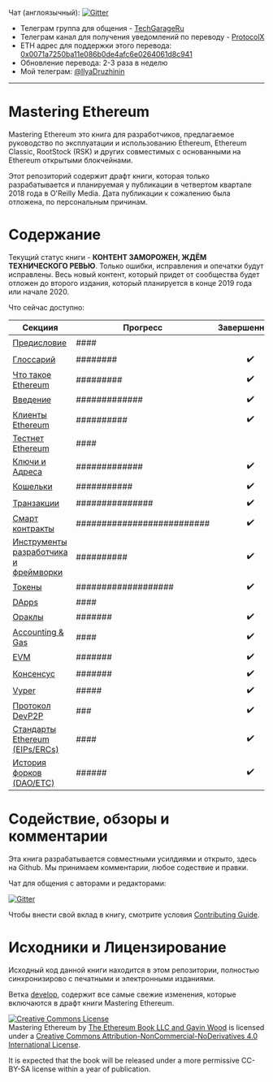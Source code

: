 Чат (англоязычный): [![Gitter](https://github.com/ethereumbook/ethereumbook/blob/develop/images/chat-on-gitter.svg)](https://gitter.im/ethereumbook/Lobby)

- Телеграм группа для общения - [TechGarageRu](https://t.me/techgarageru)
- Телеграм канал для получения уведомлений по переводу - [ProtocolX](http://t.me/protocolx)
- ETH адрес для поддержки этого перевода: [0x0071a7250ba11e086b0de4afc6e0264061d8c941](https://etherscan.io/address/0x0071a7250ba11e086b0de4afc6e0264061d8c941)
- Обновление перевода: 2-3 раза в неделю
- Мой телеграм: [@IlyaDruzhinin](https://t.me/IlyaDruzhinin)

<hr/>

# Mastering Ethereum

Mastering Ethereum это книга для разработчиков, предлагаемое руководство по эксплуатации и использованию Ethereum, Ethereum Classic, RootStock (RSK) и других совместимых с основанными на Ethereum открытыми блокчейнами.

Этот репозиторий содержит драфт книги, которая только разрабатывается и планируемая у публикации в четвертом квартале 2018 года в O'Reilly Media. Дата публикации к сожалению была отложена, по персональным причинам.

# Содержание

Текущий статус книги - **КОНТЕНТ ЗАМОРОЖЕН, ЖДЁМ ТЕХНИЧЕСКОГО РЕВЬЮ**. Только ошибки, исправления и опечатки будут исправлены. Весь новый контент, который придет от сообщества будет отложен до второго издания, который планируется в конце 2019 года или начале 2020.


Что сейчас доступно:

| Секциия | Прогресс | Завершенность | Перевод |
|-------|------|:------:|:------:|
| [Предисловие](preface.asciidoc) | #### | | :heavy_check_mark: |
| [Глоссарий](glossary.asciidoc) | ######## | :heavy_check_mark: | :heavy_check_mark: |
| [Что такое Ethereum](what-is.asciidoc) | ######### | :heavy_check_mark: | |
| [Введение](intro.asciidoc) | ############# | :heavy_check_mark: | ||
| [Клиенты Ethereum](clients.asciidoc) | ########## | :heavy_check_mark: | ||
| [Тестнет Ethereum](ethereum-testnets.asciidoc) | #### || ||
| [Ключи и Адреса](keys-addresses.asciidoc) | ############# | :heavy_check_mark: | ||
| [Кошельки](wallets.asciidoc) | ########### | :heavy_check_mark: | ||
| [Транзакции](transactions.asciidoc) | ############### | :heavy_check_mark: | ||
| [Смарт контракты](smart-contracts.asciidoc) | ########################## | :heavy_check_mark: | ||
| [Инструменты разработчика и фреймворки](dev-tools.asciidoc) | ########## | :heavy_check_mark: | ||
| [Токены](tokens.asciidoc) | ################### | :heavy_check_mark: | ||
| [DApps](dapps.asciidoc) | #### || ||
| [Ораклы](oracles.asciidoc) | ####### | :heavy_check_mark: | ||
| [Accounting & Gas](gas.asciidoc) | #### | :heavy_check_mark: | ||
| [EVM](evm.asciidoc) | ####### | :heavy_check_mark: | ||
| [Консенсус](consensus.asciidoc) | ####### | :heavy_check_mark: | ||
| [Vyper](vyper.asciidoc) | ##### | :heavy_check_mark: | ||
| [Протокол DevP2P](devp2p-protocol.asciidoc) | ### | :heavy_check_mark: | ||
| [Стандарты Ethereum (EIPs/ERCs)](standards-eip-erc.asciidoc) | #### | :heavy_check_mark: | ||
| [История форков (DAO/ETC)](forks-history.asciidoc) | ###### | :heavy_check_mark: | ||


# Содействие, обзоры и комментарии

Эта книга разрабатывается совместными усилдиями и открыто, здесь на Github. Мы принимаем комментарии, любое содествие и правки.

Чат для общения с авторами и редакторами:


[![Gitter](https://github.com/ethereumbook/ethereumbook/blob/develop/images/chat-on-gitter.svg)](https://gitter.im/ethereumbook/Lobby)

Чтобы внести свой вклад в книгу, смотрите условия [Contributing Guide](CONTRIBUTING.md).

# Исходники и Лицензирование

Исходный код данной книги находится в этом репозитории, полностью синхронизирово с печатными и электронными изданиями.

Ветка [develop](https://github.com/ethereumbook/ethereumbook/tree/develop), содержит все самые свежие изменения, которые включаются в драфт книги Mastering Ethereum.

<a rel="license" href="http://creativecommons.org/licenses/by-nc-nd/4.0/"><img alt="Creative Commons License" style="border-width:0" src="https://i.creativecommons.org/l/by-nc-nd/4.0/88x31.png" /></a><br /><span xmlns:dct="http://purl.org/dc/terms/" property="dct:title">Mastering Ethereum</span> by <a xmlns:cc="http://creativecommons.org/ns#" href="https://antonopoulos.com/" property="cc:attributionName" rel="cc:attributionURL">The Ethereum Book LLC and Gavin Wood</a> is licensed under a <a rel="license" href="http://creativecommons.org/licenses/by-nc-nd/4.0/">Creative Commons Attribution-NonCommercial-NoDerivatives 4.0 International License</a>.

It is expected that the book will be released under a more permissive CC-BY-SA license within a year of publication.
